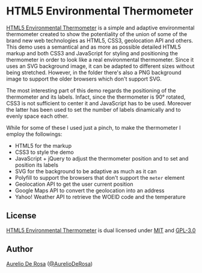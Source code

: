 # HTML5 Environmental Thermometer

[HTML5 Environmental Thermometer](https://github.com/AurelioDeRosa/HTML5-Environmental-Thermometer) is a simple and adaptive environmental thermometer created to show the potentiality of the union of some of the brand new web technologies as HTML5, CSS3, geolocation API and others. This demo uses a semantical and as more as possible detailed HTML5 markup and both CSS3 and JavaScript for styling and positioning the thermometer in order to look like a real environmental thermometer. Since it uses an SVG background image, it can be adapted to different sizes without being stretched. However, in the folder there's also a PNG background image to support the older browsers which don't support SVG. 

The most interesting part of this demo regards the positioning of the thermometer and its labels. Infact, since the thermometer is 90° rotated, CSS3 is not sufficient to center it and JavaScript has to be used. Moreover the latter has been used to set the number of labels dinamically and to evenly space each other.

While for some of these I used just a pinch, to make the thermometer I employ the followings:

* HTML5 for the markup
* CSS3 to style the demo
* JavaScript + jQuery to adjust the thermometer position and to set and position its labels
* SVG for the background to be adaptive as much as it can
* Polyfill to support the browsers that don't support the `meter` element
* Geolocation API to get the user current position
* Google Maps API to convert the geolocation into an address
* Yahoo! Weather API to retrieve the WOEID code and the temperature

## License

[HTML5 Environmental Thermometer](https://github.com/AurelioDeRosa/HTML5-Environmental-Thermometer) is dual licensed under [MIT](http://www.opensource.org/licenses/MIT) and [GPL-3.0](http://opensource.org/licenses/GPL-3.0)

## Author

[Aurelio De Rosa](http://www.audero.it) ([@AurelioDeRosa](https://twitter.com/AurelioDeRosa))
